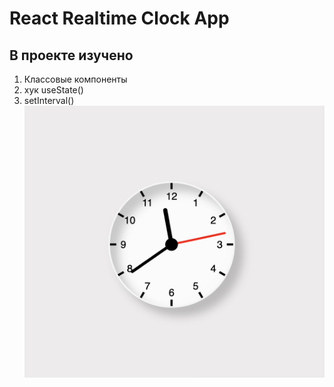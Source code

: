 # React Realtime Clock App

## В проекте изучено
1. Классовые компоненты
2. хук useState()
3. setInterval()
![ScreenShot](https://github.com/Bytebale/react-clock-app/blob/main/public/Screenshot.png)
